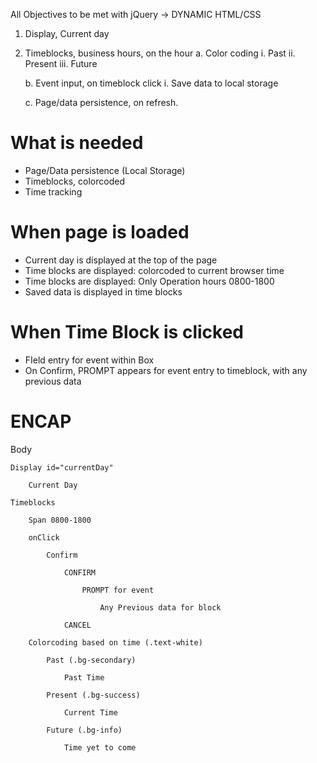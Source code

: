 All Objectives to be met with jQuery -> DYNAMIC HTML/CSS

1. Display, Current day


2. Timeblocks, business hours, on the hour
    a. Color coding
        i. Past
        ii. Present
        iii. Future

    b. Event input, on timeblock click
        i. Save data to local storage

    c. Page/data persistence, on refresh.


# What is needed
- Page/Data persistence (Local Storage)
- Timeblocks, colorcoded
- Time tracking

# When page is loaded
- Current day is displayed at the top of the page
- Time blocks are displayed: colorcoded to current browser time
- Time blocks are displayed: Only Operation hours 0800-1800
- Saved data is displayed in time blocks

# When Time Block is clicked
- FIeld entry for event within Box
- On Confirm, PROMPT appears for event entry to timeblock, with any previous data



# ENCAP

Body

    Display id="currentDay"

        Current Day

    Timeblocks

        Span 0800-1800

        onClick

            Confirm

                CONFIRM

                    PROMPT for event

                        Any Previous data for block

                CANCEL

        Colorcoding based on time (.text-white)

            Past (.bg-secondary)

                Past Time

            Present (.bg-success)

                Current Time

            Future (.bg-info)

                Time yet to come

